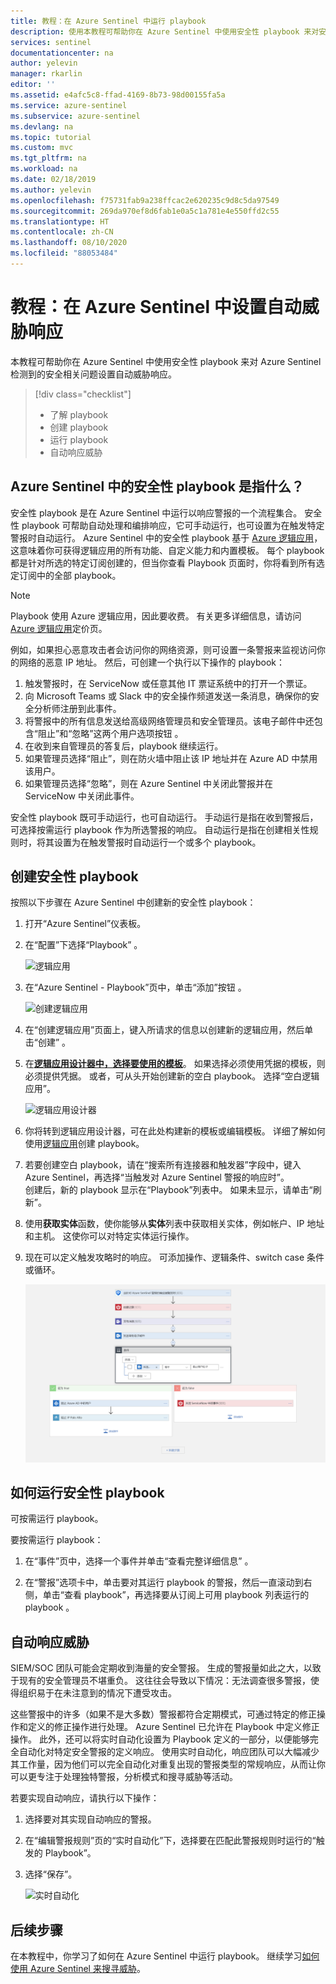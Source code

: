 ```yaml
---
title: 教程：在 Azure Sentinel 中运行 playbook
description: 使用本教程可帮助你在 Azure Sentinel 中使用安全性 playbook 来对安全相关问题设置自动威胁响应。
services: sentinel
documentationcenter: na
author: yelevin
manager: rkarlin
editor: ''
ms.assetid: e4afc5c8-ffad-4169-8b73-98d00155fa5a
ms.service: azure-sentinel
ms.subservice: azure-sentinel
ms.devlang: na
ms.topic: tutorial
ms.custom: mvc
ms.tgt_pltfrm: na
ms.workload: na
ms.date: 02/18/2019
ms.author: yelevin
ms.openlocfilehash: f75731fab9a238ffcac2e620235c9d8c5da97549
ms.sourcegitcommit: 269da970ef8d6fab1e0a5c1a781e4e550ffd2c55
ms.translationtype: HT
ms.contentlocale: zh-CN
ms.lasthandoff: 08/10/2020
ms.locfileid: "88053484"
---
```

# <a name="tutorial-set-up-automated-threat-responses-in-azure-sentinel"></a>教程：在 Azure Sentinel 中设置自动威胁响应



本教程可帮助你在 Azure Sentinel 中使用安全性 playbook 来对 Azure Sentinel 检测到的安全相关问题设置自动威胁响应。


> [!div class="checklist"]
> * 了解 playbook
> * 创建 playbook
> * 运行 playbook
> * 自动响应威胁


## <a name="what-is-a-security-playbook-in-azure-sentinel"></a>Azure Sentinel 中的安全性 playbook 是指什么？

安全性 playbook 是在 Azure Sentinel 中运行以响应警报的一个流程集合。 安全性 playbook 可帮助自动处理和编排响应，它可手动运行，也可设置为在触发特定警报时自动运行。 Azure Sentinel 中的安全性 playbook 基于 [Azure 逻辑应用](https://docs.microsoft.com/azure/logic-apps/logic-apps-what-are-logic-apps)，这意味着你可获得逻辑应用的所有功能、自定义能力和内置模板。 每个 playbook 都是针对所选的特定订阅创建的，但当你查看 Playbook 页面时，你将看到所有选定订阅中的全部 playbook。

> [!NOTE]
> Playbook 使用 Azure 逻辑应用，因此要收费。 有关更多详细信息，请访问 [Azure 逻辑应用](https://azure.microsoft.com/pricing/details/logic-apps/)定价页。

例如，如果担心恶意攻击者会访问你的网络资源，则可设置一条警报来监视访问你的网络的恶意 IP 地址。 然后，可创建一个执行以下操作的 playbook：
1. 触发警报时，在 ServiceNow 或任意其他 IT 票证系统中的打开一个票证。
2. 向 Microsoft Teams 或 Slack 中的安全操作频道发送一条消息，确保你的安全分析师注册到此事件。
3. 将警报中的所有信息发送给高级网络管理员和安全管理员。该电子邮件中还包含“阻止”和“忽略”这两个用户选项按钮 。
4. 在收到来自管理员的答复后，playbook 继续运行。
5. 如果管理员选择“阻止”，则在防火墙中阻止该 IP 地址并在 Azure AD 中禁用该用户。
6. 如果管理员选择“忽略”，则在 Azure Sentinel 中关闭此警报并在 ServiceNow 中关闭此事件。

安全性 playbook 既可手动运行，也可自动运行。 手动运行是指在收到警报后，可选择按需运行 playbook 作为所选警报的响应。 自动运行是指在创建相关性规则时，将其设置为在触发警报时自动运行一个或多个 playbook。


## <a name="create-a-security-playbook"></a>创建安全性 playbook

按照以下步骤在 Azure Sentinel 中创建新的安全性 playbook：

1. 打开“Azure Sentinel”仪表板。
2. 在“配置”下选择“Playbook” 。

   ![逻辑应用](./media/tutorial-respond-threats-playbook/playbookimg.png)

3. 在“Azure Sentinel - Playbook”页中，单击“添加”按钮 。

   ![创建逻辑应用](./media/tutorial-respond-threats-playbook/create-playbook.png) 

4. 在“创建逻辑应用”页面上，键入所请求的信息以创建新的逻辑应用，然后单击“创建” 。 

5. 在[**逻辑应用设计器中，选择要使用的模板**](../logic-apps/logic-apps-overview.md)。 如果选择必须使用凭据的模板，则必须提供凭据。 或者，可从头开始创建新的空白 playbook。 选择“空白逻辑应用”。 

   ![逻辑应用设计器](./media/tutorial-respond-threats-playbook/playbook-template.png)

6. 你将转到逻辑应用设计器，可在此处构建新的模板或编辑模板。 详细了解如何使用[逻辑应用](../logic-apps/logic-apps-create-logic-apps-from-templates.md)创建 playbook。

7. 若要创建空白 playbook，请在“搜索所有连接器和触发器”字段中，键入 Azure Sentinel，再选择“当触发对 Azure Sentinel 警报的响应时”。 <br>创建后，新的 playbook 显示在“Playbook”列表中。 如果未显示，请单击“刷新”。

1. 使用**获取实体**函数，使你能够从**实体**列表中获取相关实体，例如帐户、IP 地址和主机。 这使你可以对特定实体运行操作。

7. 现在可以定义触发攻略时的响应。 可添加操作、逻辑条件、switch case 条件或循环。

   ![逻辑应用设计器](./media/tutorial-respond-threats-playbook/logic-app.png)

## <a name="how-to-run-a-security-playbook"></a>如何运行安全性 playbook

可按需运行 playbook。

要按需运行 playbook：

1. 在“事件”页中，选择一个事件并单击“查看完整详细信息” 。

2. 在“警报”选项卡中，单击要对其运行 playbook 的警报，然后一直滚动到右侧，单击“查看 playbook”，再选择要从订阅上可用 playbook 列表运行的 playbook  。 



## <a name="automate-threat-responses"></a>自动响应威胁

SIEM/SOC 团队可能会定期收到海量的安全警报。 生成的警报量如此之大，以致于现有的安全管理员不堪重负。 这往往会导致以下情况：无法调查很多警报，使得组织易于在未注意到的情况下遭受攻击。 

这些警报中的许多（如果不是大多数）警报都符合定期模式，可通过特定的修正操作和定义的修正操作进行处理。 Azure Sentinel 已允许在 Playbook 中定义修正操作。 此外，还可以将实时自动化设置为 Playbook 定义的一部分，以便能够完全自动化对特定安全警报的定义响应。 使用实时自动化，响应团队可以大幅减少其工作量，因为他们可以完全自动化对重复出现的警报类型的常规响应，从而让你可以更专注于处理独特警报，分析模式和搜寻威胁等活动。

若要实现自动响应，请执行以下操作：

1. 选择要对其实现自动响应的警报。
1. 在“编辑警报规则”页的“实时自动化”下，选择要在匹配此警报规则时运行的“触发的 Playbook”。
1. 选择“保存”。

   ![实时自动化](./media/tutorial-detect-threats/rt-configuration.png)






## <a name="next-steps"></a>后续步骤

在本教程中，你学习了如何在 Azure Sentinel 中运行 playbook。 继续学习[如何使用 Azure Sentinel 来搜寻威胁](hunting.md)。


